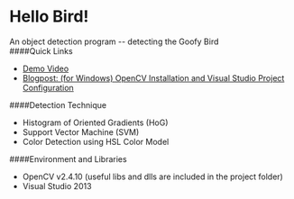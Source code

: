 # Hello Bird!
An object detection program -- detecting the Goofy Bird  
####Quick Links
- [Demo Video](http://users.wpi.edu/~mfeng2/diy/hellobird/hellobird.html)
- [Blogpost: (for Windows) OpenCV Installation and Visual Studio Project Configuration](http://www.mifeng.name/blog/opencv-installation-and-visual-studio-project-configuration)

####Detection Technique
- Histogram of Oriented Gradients (HoG)
- Support Vector Machine (SVM)
- Color Detection using HSL Color Model

####Environment and Libraries
- OpenCV v2.4.10 (useful libs and dlls are included in the project folder)
- Visual Studio 2013



